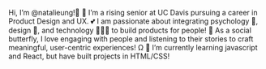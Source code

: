 Hi, I’m @natalieung!👋 
  👀 I’m a rising senior at UC Davis pursuing a career in Product Design and UX.
  💕 I am passionate about integrating psychology 🧠, design 🎨, and technology 👩🏻‍💻 to build products for people!
  🦋 As a social butterfly, I love engaging with people and listening to their stories to craft meaningful, user-centric experiences! Ω
  🌱 I’m currently learning javascript and React, but have built projects in HTML/CSS! 
